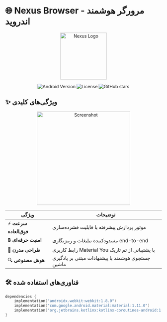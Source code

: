 # 🌐 Nexus Browser - مرورگر هوشمند اندروید

<div align="center">
  <img src="docs/images/nexus-logo.png" alt="Nexus Logo" width="150">
  
  ![Android Version](https://img.shields.io/badge/Android-8%2B-brightgreen?logo=android)
  ![License](https://img.shields.io/badge/License-MIT-blue)
  ![GitHub stars](https://img.shields.io/github/stars/amirezaakbari/nexus-browser?style=social)
</div>

## ✨ ویژگی‌های کلیدی
<div align="center">
  <img src="docs/images/screenshot.png" alt="Screenshot" width="300">
</div>

| ویژگی | توضیحات |
|--------|----------|
| ⚡ **سرعت فوق‌العاده** | موتور پردازش پیشرفته با قابلیت فشرده‌سازی |
| 🔒 **امنیت حرفه‌ای** | مسدودکننده تبلیغات و رمزنگاری end-to-end |
| 🎨 **طراحی مدرن** | رابط کاربری Material You با پشتیبانی از تم تاریک |
| 🔍 **هوش مصنوعی** | جستجوی هوشمند با پیشنهادات مبتنی بر یادگیری ماشین |

## 🛠️ فناوری‌های استفاده شده
```kotlin
dependencies {
    implementation("androidx.webkit:webkit:1.8.0")
    implementation("com.google.android.material:material:1.11.0")
    implementation("org.jetbrains.kotlinx:kotlinx-coroutines-android:1.7.3")
}
